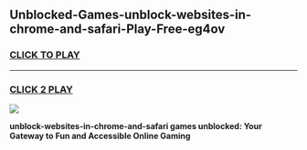 
## Unblocked-Games-unblock-websites-in-chrome-and-safari-Play-Free-eg4ov
<h3>
<a href="https://premium76.site?title=unblock-websites-in-chrome-and-safari&ref=21A">CLICK TO PLAY</a></h3>
<hr>

<h3>
<a href="https://premium76.site?title=unblock-websites-in-chrome-and-safari&ref=21A">CLICK 2 PLAY</a>
  
</h3>

<a href="https://premium76.site?title=unblock-websites-in-chrome-and-safari&ref=21A"><img src="https://clearcache.store/games.png"></a>


**unblock-websites-in-chrome-and-safari games unblocked: Your Gateway to Fun and Accessible Online Gaming**

